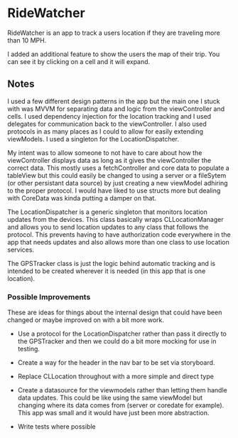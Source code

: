 # RideWatcher

RideWatcher is an app to track a users location if they are traveling more than 10 MPH. 

I added an additional feature to show the users the map of their trip. You can see it by clicking on a cell and it will expand.

## Notes
I used a few different design patterns in the app but the main one I stuck with was MVVM for separating data and logic from the
viewController and cells. I used dependency injection for the location tracking and I used delegates for communication back to 
the viewController. I also used protocols in as many places as I could to allow for easily extending viewModels. I used a singleton
for the LocationDispatcher.

My intent was to allow someone to not have to care about how the viewController displays data as long as it gives the viewController
the correct data. This mostly uses a fetchController and core data to populate a tableView but this could easily be changed to using
a server or a fileSytem (or other persistant data source) by just creating a new viewModel adhiring to the proper protocol. I would
have liked to use structs more but dealing with CoreData was kinda putting a damper on that.

The LocationDispatcher is a generic singleton that monitors location updates from the devices. This class basically wraps CLLocationManager
and allows you to send location updates to any class that follows the protocol. This prevents having to have authorization code everywhere
in the app that needs updates and also allows more than one class to use location services.

The GPSTracker class is just the logic behind automatic tracking and is intended to be created wherever it is needed (in this app 
that is one location).

### Possible Improvements

These are ideas for things about the internal design that could have been changed or maybe improved on with a bit more work.

- Use a protocol for the LocationDispatcher rather than pass it directly to the GPSTracker and then we could do a bit more mocking for use in testing.

- Create a way for the header in the nav bar to be set via storyboard.

- Replace CLLocation throughout with a more simple and direct type

- Create a datasource for the viewmodels rather than letting them handle data updates. This could be like using the same
  viewModel but changing where its data comes from (server or coredate for example). This app was small and it would have just
  been more abstraction.
  
 - Write tests where possible







